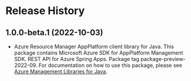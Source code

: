 # Release History

## 1.0.0-beta.1 (2022-10-03)

- Azure Resource Manager AppPlatform client library for Java. This package contains Microsoft Azure SDK for AppPlatform Management SDK. REST API for Azure Spring Apps. Package tag package-preview-2022-09. For documentation on how to use this package, please see [Azure Management Libraries for Java](https://aka.ms/azsdk/java/mgmt).
